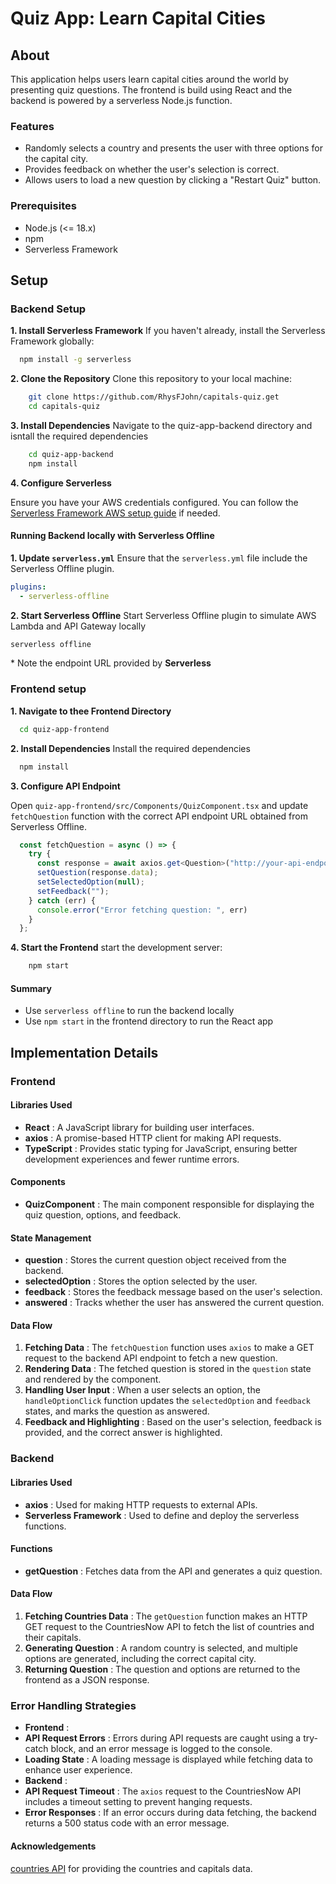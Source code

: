 # Quiz App: Learn Capital Cities

## About

This application helps users learn capital cities around the world by presenting quiz questions. The frontend is build using React and the backend is powered by a serverless Node.js function.

### Features

* Randomly selects a country and presents the user with three options for the capital city.
* Provides feedback on whether the user's selection is correct.
* Allows users to load a new question by clicking a "Restart Quiz" button.

### Prerequisites

* Node.js (<= 18.x)
* npm
* Serverless Framework

## Setup

### Backend Setup

  **1. Install Serverless Framework**
  If you haven't already, install the Serverless Framework globally:

```bash
  npm install -g serverless
```

  **2. Clone the Repository**
  Clone this repository to your local machine:

```bash
    git clone https://github.com/RhysFJohn/capitals-quiz.get
    cd capitals-quiz
```

  **3. Install Dependencies**
  Navigate to the quiz-app-backend directory and isntall the required dependencies

```bash
    cd quiz-app-backend
    npm install
```

  **4. Configure Serverless**

  Ensure you have your AWS credentials configured. You can follow the [Serverless Framework AWS setup guide](https://www.serverless.com/framework/docs-getting-started) if needed.

#### Running Backend locally with Serverless Offline

  **1. Update `serverless.yml`**
    Ensure that the `serverless.yml` file include the Serverless Offline plugin.

```yaml
plugins:
  - serverless-offline
```

  **2. Start Serverless Offline**
    Start Serverless Offline plugin to simulate AWS Lambda and API Gateway locally

```bash
serverless offline
```

  \* Note the endpoint URL provided by **Serverless**

### Frontend setup

**1. Navigate to thee Frontend Directory**

```bash
  cd quiz-app-frontend
```

**2. Install Dependencies**
Install the required dependencies

```bash
  npm install
```

**3. Configure API Endpoint**

Open `quiz-app-frontend/src/Components/QuizComponent.tsx` and update `fetchQuestion` function with the correct API endpoint URL obtained from Serverless Offline.

```typescript
  const fetchQuestion = async () => {
    try {
      const response = await axios.get<Question>("http://your-api-endpoint/question");
      setQuestion(response.data);
      setSelectedOption(null);
      setFeedback("");
    } catch (err) {
      console.error("Error fetching question: ", err)
    }
  };
```

**4. Start the Frontend**
  start the development server:

```bash
    npm start
```

#### Summary

- Use `serverless offline` to run the backend locally
- Use `npm start` in the frontend directory to run the React app


## Implementation Details

### Frontend

#### Libraries Used

* **React** : A JavaScript library for building user interfaces.
* **axios** : A promise-based HTTP client for making API requests.
* **TypeScript** : Provides static typing for JavaScript, ensuring better development experiences and fewer runtime errors.

#### Components

* **QuizComponent** : The main component responsible for displaying the quiz question, options, and feedback.

#### State Management

* **question** : Stores the current question object received from the backend.
* **selectedOption** : Stores the option selected by the user.
* **feedback** : Stores the feedback message based on the user's selection.
* **answered** : Tracks whether the user has answered the current question.

#### Data Flow

1. **Fetching Data** : The `fetchQuestion` function uses `axios` to make a GET request to the backend API endpoint to fetch a new question.
2. **Rendering Data** : The fetched question is stored in the `question` state and rendered by the component.
3. **Handling User Input** : When a user selects an option, the `handleOptionClick` function updates the `selectedOption` and `feedback` states, and marks the question as answered.
4. **Feedback and Highlighting** : Based on the user's selection, feedback is provided, and the correct answer is highlighted.

### Backend

#### Libraries Used

* **axios** : Used for making HTTP requests to external APIs.
* **Serverless Framework** : Used to define and deploy the serverless functions.

#### Functions

* **getQuestion** : Fetches data from the API and generates a quiz question.

#### Data Flow

1. **Fetching Countries Data** : The `getQuestion` function makes an HTTP GET request to the CountriesNow API to fetch the list of countries and their capitals.
2. **Generating Question** : A random country is selected, and multiple options are generated, including the correct capital city.
3. **Returning Question** : The question and options are returned to the frontend as a JSON response.

### Error Handling Strategies

* **Frontend** :
* **API Request Errors** : Errors during API requests are caught using a try-catch block, and an error message is logged to the console.
* **Loading State** : A loading message is displayed while fetching data to enhance user experience.
* **Backend** :
* **API Request Timeout** : The `axios` request to the CountriesNow API includes a timeout setting to prevent hanging requests.
* **Error Responses** : If an error occurs during data fetching, the backend returns a 500 status code with an error message.

#### Acknowledgements

[countries API](https://countriesnow.space/api/v0.1/countries/capital) for providing the countries and capitals data.
